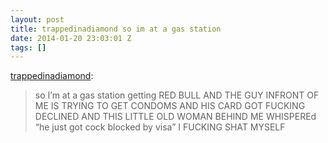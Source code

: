 ```yaml
---
layout: post
title: trappedinadiamond so im at a gas station
date: 2014-01-20 23:03:01 Z
tags: []
---
```

[trappedinadiamond](http://trappedinadiamond.tumblr.com/post/72225668656/so-im-at-a-gas-station-getting-red-bull-and-the):

> so I’m at a gas station getting RED BULL AND THE GUY INFRONT OF ME IS TRYING TO GET CONDOMS AND HIS CARD GOT FUCKING DECLINED AND THIS LITTLE OLD WOMAN BEHIND ME WHISPEREd “he just got cock blocked by visa” I FUCKING SHAT MYSELF
